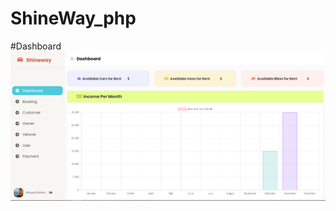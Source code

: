 # ShineWay_php

#Dashboard
![alt text](https://github.com/Dinuka-Dilshan/ShineWay_php/blob/main/1.PNG?raw=true)

